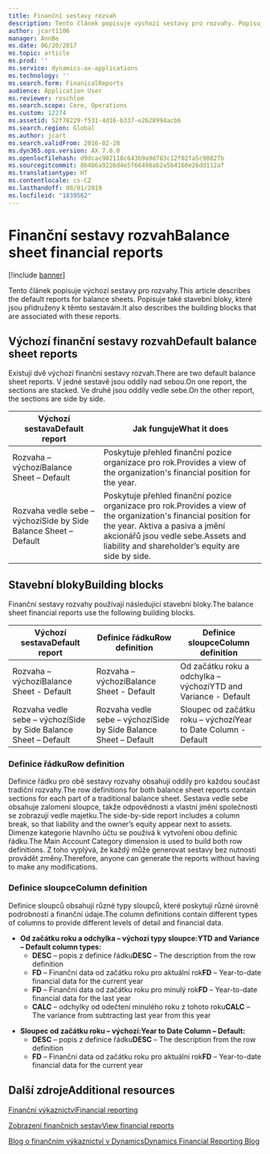 ```yaml
---
title: Finanční sestavy rozvah
description: Tento článek popisuje výchozí sestavy pro rozvahy. Popisuje také stavební bloky, které jsou přidruženy k těmto sestavám.
author: jcart1106
manager: AnnBe
ms.date: 06/20/2017
ms.topic: article
ms.prod: ''
ms.service: dynamics-ax-applications
ms.technology: ''
ms.search.form: FinanicalReports
audience: Application User
ms.reviewer: roschlom
ms.search.scope: Core, Operations
ms.custom: 12274
ms.assetid: 52f78229-f531-4d16-b337-e2628994acb6
ms.search.region: Global
ms.author: jcart
ms.search.validFrom: 2016-02-28
ms.dyn365.ops.version: AX 7.0.0
ms.openlocfilehash: d9dcac902118c643b9a9d783c12f02fa5c90827b
ms.sourcegitcommit: 8b4b6a9226d4e5f66498ab2a5b4160e26dd112af
ms.translationtype: HT
ms.contentlocale: cs-CZ
ms.lasthandoff: 08/01/2019
ms.locfileid: "1839562"
---
```

# <a name="balance-sheet-financial-reports"></a><span data-ttu-id="74400-104">Finanční sestavy rozvah</span><span class="sxs-lookup"><span data-stu-id="74400-104">Balance sheet financial reports</span></span>

[!include [banner](../includes/banner.md)]

<span data-ttu-id="74400-105">Tento článek popisuje výchozí sestavy pro rozvahy.</span><span class="sxs-lookup"><span data-stu-id="74400-105">This article describes the default reports for balance sheets.</span></span> <span data-ttu-id="74400-106">Popisuje také stavební bloky, které jsou přidruženy k těmto sestavám.</span><span class="sxs-lookup"><span data-stu-id="74400-106">It also describes the building blocks that are associated with these reports.</span></span> 

<a name="default-balance-sheet-reports"></a><span data-ttu-id="74400-107">Výchozí finanční sestavy rozvah</span><span class="sxs-lookup"><span data-stu-id="74400-107">Default balance sheet reports</span></span>
-----------------------------

<span data-ttu-id="74400-108">Existují dvě výchozí finanční sestavy rozvah.</span><span class="sxs-lookup"><span data-stu-id="74400-108">There are two default balance sheet reports.</span></span> <span data-ttu-id="74400-109">V jedné sestavě jsou oddíly nad sebou.</span><span class="sxs-lookup"><span data-stu-id="74400-109">On one report, the sections are stacked.</span></span> <span data-ttu-id="74400-110">Ve druhé jsou oddíly vedle sebe.</span><span class="sxs-lookup"><span data-stu-id="74400-110">On the other report, the sections are side by side.</span></span>

| <span data-ttu-id="74400-111">Výchozí sestava</span><span class="sxs-lookup"><span data-stu-id="74400-111">Default report</span></span>                       | <span data-ttu-id="74400-112">Jak funguje</span><span class="sxs-lookup"><span data-stu-id="74400-112">What it does</span></span>                                                                                                                           |
|--------------------------------------|----------------------------------------------------------------------------------------------------------------------------------------|
| <span data-ttu-id="74400-113">Rozvaha – výchozí</span><span class="sxs-lookup"><span data-stu-id="74400-113">Balance Sheet – Default</span></span>              | <span data-ttu-id="74400-114">Poskytuje přehled finanční pozice organizace pro rok.</span><span class="sxs-lookup"><span data-stu-id="74400-114">Provides a view of the organization's financial position for the year.</span></span>                                                                 |
| <span data-ttu-id="74400-115">Rozvaha vedle sebe – výchozí</span><span class="sxs-lookup"><span data-stu-id="74400-115">Side by Side Balance Sheet – Default</span></span> | <span data-ttu-id="74400-116">Poskytuje přehled finanční pozice organizace pro rok.</span><span class="sxs-lookup"><span data-stu-id="74400-116">Provides a view of the organization's financial position for the year.</span></span> <span data-ttu-id="74400-117">Aktiva a pasiva a jmění akcionářů jsou vedle sebe.</span><span class="sxs-lookup"><span data-stu-id="74400-117">Assets and liability and shareholder’s equity are side by side.</span></span> |

## <a name="building-blocks"></a><span data-ttu-id="74400-118">Stavební bloky</span><span class="sxs-lookup"><span data-stu-id="74400-118">Building blocks</span></span>
<span data-ttu-id="74400-119">Finanční sestavy rozvahy používají následující stavební bloky.</span><span class="sxs-lookup"><span data-stu-id="74400-119">The balance sheet financial reports use the following building blocks.</span></span>

| <span data-ttu-id="74400-120">Výchozí sestava</span><span class="sxs-lookup"><span data-stu-id="74400-120">Default report</span></span>                       | <span data-ttu-id="74400-121">Definice řádku</span><span class="sxs-lookup"><span data-stu-id="74400-121">Row definition</span></span>                       | <span data-ttu-id="74400-122">Definice sloupce</span><span class="sxs-lookup"><span data-stu-id="74400-122">Column definition</span></span>             |
|--------------------------------------|--------------------------------------|-------------------------------|
| <span data-ttu-id="74400-123">Rozvaha – výchozí</span><span class="sxs-lookup"><span data-stu-id="74400-123">Balance Sheet - Default</span></span>              | <span data-ttu-id="74400-124">Rozvaha – výchozí</span><span class="sxs-lookup"><span data-stu-id="74400-124">Balance Sheet - Default</span></span>              | <span data-ttu-id="74400-125">Od začátku roku a odchylka – výchozí</span><span class="sxs-lookup"><span data-stu-id="74400-125">YTD and Variance - Default</span></span>    |
| <span data-ttu-id="74400-126">Rozvaha vedle sebe – výchozí</span><span class="sxs-lookup"><span data-stu-id="74400-126">Side by Side Balance Sheet – Default</span></span> | <span data-ttu-id="74400-127">Rozvaha vedle sebe – výchozí</span><span class="sxs-lookup"><span data-stu-id="74400-127">Side by Side Balance Sheet – Default</span></span> | <span data-ttu-id="74400-128">Sloupec od začátku roku – výchozí</span><span class="sxs-lookup"><span data-stu-id="74400-128">Year to Date Column - Default</span></span> |

### <a name="row-definition"></a><span data-ttu-id="74400-129">Definice řádku</span><span class="sxs-lookup"><span data-stu-id="74400-129">Row definition</span></span>

<span data-ttu-id="74400-130">Definice řádku pro obě sestavy rozvahy obsahují oddíly pro každou součást tradiční rozvahy.</span><span class="sxs-lookup"><span data-stu-id="74400-130">The row definitions for both balance sheet reports contain sections for each part of a traditional balance sheet.</span></span> <span data-ttu-id="74400-131">Sestava vedle sebe obsahuje zalomení sloupce, takže odpovědnosti a vlastní jmění společnosti se zobrazují vedle majetku.</span><span class="sxs-lookup"><span data-stu-id="74400-131">The side-by-side report includes a column break, so that liability and the owner’s equity appear next to assets.</span></span> <span data-ttu-id="74400-132">Dimenze kategorie hlavního účtu se používá k vytvoření obou definic řádku.</span><span class="sxs-lookup"><span data-stu-id="74400-132">The Main Account Category dimension is used to build both row definitions.</span></span> <span data-ttu-id="74400-133">Z toho vyplývá, že každý může generovat sestavy bez nutnosti provádět změny.</span><span class="sxs-lookup"><span data-stu-id="74400-133">Therefore, anyone can generate the reports without having to make any modifications.</span></span>

### <a name="column-definition"></a><span data-ttu-id="74400-134">Definice sloupce</span><span class="sxs-lookup"><span data-stu-id="74400-134">Column definition</span></span>

<span data-ttu-id="74400-135">Definice sloupců obsahují různé typy sloupců, které poskytují různé úrovně podrobností a finanční údaje.</span><span class="sxs-lookup"><span data-stu-id="74400-135">The column definitions contain different types of columns to provide different levels of detail and financial data.</span></span>

-   <span data-ttu-id="74400-136">**Od začátku roku a odchylka – výchozí typy sloupce:**</span><span class="sxs-lookup"><span data-stu-id="74400-136">**YTD and Variance – Default column types:**</span></span>
    -   <span data-ttu-id="74400-137">**DESC** – popis z definice řádku</span><span class="sxs-lookup"><span data-stu-id="74400-137">**DESC** – The description from the row definition</span></span>
    -   <span data-ttu-id="74400-138">**FD** – Finanční data od začátku roku pro aktuální rok</span><span class="sxs-lookup"><span data-stu-id="74400-138">**FD** – Year-to-date financial data for the current year</span></span>
    -   <span data-ttu-id="74400-139">**FD** – Finanční data od začátku roku pro minulý rok</span><span class="sxs-lookup"><span data-stu-id="74400-139">**FD** – Year-to-date financial data for the last year</span></span>
    -   <span data-ttu-id="74400-140">**CALC** – odchylky od odečtení minulého roku z tohoto roku</span><span class="sxs-lookup"><span data-stu-id="74400-140">**CALC** – The variance from subtracting last year from this year</span></span>

<!-- -->

-   <span data-ttu-id="74400-141">**Sloupec od začátku roku – výchozí:**</span><span class="sxs-lookup"><span data-stu-id="74400-141">**Year to Date Column – Default:**</span></span>
    -   <span data-ttu-id="74400-142">**DESC** – popis z definice řádku</span><span class="sxs-lookup"><span data-stu-id="74400-142">**DESC** – The description from the row definition</span></span>
    -   <span data-ttu-id="74400-143">**FD** – Finanční data od začátku roku pro aktuální rok</span><span class="sxs-lookup"><span data-stu-id="74400-143">**FD** – Year-to-date financial data for the current year</span></span>



<a name="additional-resources"></a><span data-ttu-id="74400-144">Další zdroje</span><span class="sxs-lookup"><span data-stu-id="74400-144">Additional resources</span></span>
--------

[<span data-ttu-id="74400-145">Finanční výkaznictví</span><span class="sxs-lookup"><span data-stu-id="74400-145">Financial reporting</span></span>](financial-reporting-getting-started.md)

[<span data-ttu-id="74400-146">Zobrazení finančních sestav</span><span class="sxs-lookup"><span data-stu-id="74400-146">View financial reports</span></span>](view-financial-reports.md)

[<span data-ttu-id="74400-147">Blog o finančním výkaznictví v Dynamics</span><span class="sxs-lookup"><span data-stu-id="74400-147">Dynamics Financial Reporting Blog</span></span>](https://blogs.msdn.com/b/dynamics_financial_reporting/)



